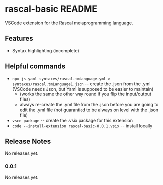 # rascal-basic README

VSCode extension for the Rascal metaprogramming language.

## Features

- Syntax highlighting (incomplete)

## Helpful commands

- `npx js-yaml syntaxes/rascal.tmLanguage.yml > syntaxes/rascal.tmLanguage1.json` -- create the .json from the .yml (VSCode needs Json, but Yaml is supposed to be easier to maintain)
    - (works the same the other way round if you flip the input/output files)
    - always re-create the .yml file from the .json before you are going to edit the .yml file (not guarantied to be always on level with the .json file)
- `vsce package` -- create the .vsix package for this extension
- `code --install-extension rascal-basic-0.0.1.vsix` -- install locally

## Release Notes

No releases yet.

### 0.0.1

No releases yet.
